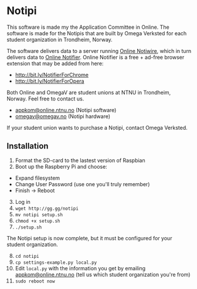 Notipi
======

This software is made my the Application Committee in Online. The software is made for the Notipis that are built by Omega Verksted for each student organization in Trondheim, Norway.

The software delivers data to a server running [Online Notiwire](https://github.com/appKom/notiwire/), which in turn delivers data to [Online Notifier](https://github.com/appKom/notifier/). Online Notifier is a free + ad-free browser extension that may be added from here:
* http://bit.ly/NotifierForChrome
* http://bit.ly/NotifierForOpera

Both Online and OmegaV are student unions at NTNU in Trondheim, Norway. Feel free to contact us.
* appkom@online.ntnu.no (Notipi software)
* omegav@omegav.no (Notipi hardware)

If your student union wants to purchase a Notipi, contact Omega Verksted.

Installation
------------

1. Format the SD-card to the lastest version of Raspbian
2. Boot up the Raspberry Pi and choose:
  * Expand filesystem
  * Change User Password (use one you'll truly remember)
  * Finish -> Reboot
3. Log in
4. `wget http://gg.gg/notipi`
5. `mv notipi setup.sh`
6. `chmod +x setup.sh`
7. `./setup.sh`

The Notipi setup is now complete, but it must be configured for your student organization.

8. `cd notipi`
9. `cp settings-example.py local.py`
10. Edit `local.py` with the information you get by emailing appkom@online.ntnu.no (tell us which student organization you're from)
11. `sudo reboot now`
